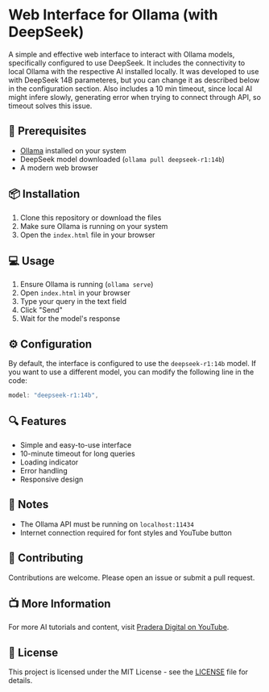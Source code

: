 # Web Interface for Ollama (with DeepSeek)

A simple and effective web interface to interact with Ollama models, specifically configured to use DeepSeek.
It includes the connectivity to local Ollama with the respective AI installed locally. It was developed to use with DeepSeek 14B parameteres, but you can change it as described below in the configuration section.
Also includes a 10 min timeout, since local AI might infere slowly, generating error when trying to connect through API, so timeout solves this issue.

## 🚀 Prerequisites

- [Ollama](https://ollama.ai/) installed on your system
- DeepSeek model downloaded (`ollama pull deepseek-r1:14b`)
- A modern web browser

## 📦 Installation

1. Clone this repository or download the files
2. Make sure Ollama is running on your system
3. Open the `index.html` file in your browser

## 💻 Usage

1. Ensure Ollama is running (`ollama serve`)
2. Open `index.html` in your browser
3. Type your query in the text field
4. Click "Send"
5. Wait for the model's response

## ⚙️ Configuration

By default, the interface is configured to use the `deepseek-r1:14b` model. If you want to use a different model, you can modify the following line in the code:

```javascript
model: "deepseek-r1:14b",
```

## 🔍 Features

- Simple and easy-to-use interface
- 10-minute timeout for long queries
- Loading indicator
- Error handling
- Responsive design

## 📝 Notes

- The Ollama API must be running on `localhost:11434`
- Internet connection required for font styles and YouTube button

## 🤝 Contributing

Contributions are welcome. Please open an issue or submit a pull request.

## 📺 More Information

For more AI tutorials and content, visit [Pradera Digital on YouTube](https://youtube.com/@praderadigital).

## 📄 License

This project is licensed under the MIT License - see the [LICENSE](LICENSE) file for details.
